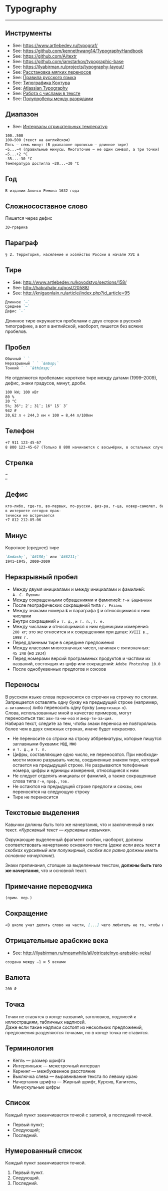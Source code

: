 # Typography

----

## Инструменты

- See: https://www.artlebedev.ru/typograf/
- See: https://github.com/kennethwang14/TypographyHandbook
- See: https://github.com/A/textr
- See: https://github.com/iamstarkov/typographic-base
- See: https://ilyabirman.ru/projects/typography-layout/
- See: [Расстановка мягких переносов](http://quittance.ru/hyphenator.php)
- See: [Правила русского языка](http://therules.ru/)
- See: [Типографика Контура](https://guides.kontur.ru/principles/typography)
- See: [Atlassian Typography](https://atlassian.design/guidelines/product/foundations/typography)
- See: [Работа с числами в тексте](https://bureau.ru/soviet/selected/mark-kuzmin/rabota-s-chislami-v-tekste/)
- See: [Полупробелы между разрядами](https://bureau.ru/bb/soviet/20121018/)



## Диапазон

- See: [Интервалы отрицательных температур](https://bureau.ru/soviet/20181225/)

```markdown
100..500
100–500 (текст на английском)
Пять — семь минут (В диапазоне прописью — длинное тире)
−5...−4 (правильные минусы. Многоточие — не один символ, а три точки)
−5...+2 °C
−35...−30 °С
Температура достигла −20...−30 °C
```


## Год

```markdown
В издании Алонсо Ремона 1632 года
```



## Сложносоставное слово

Пишется через дефис
```markdown
3D-графика
```



## Параграф

```markdown
§ 2. Территория, население и хозяйство России в начале XVI в
```



## Тире

- See: http://www.artlebedev.ru/kovodstvo/sections/158/
- See: http://habrahabr.ru/post/20588/
- See: http://knigaonlain.ru/article/index.php?id_article=95

```markdown
Длинное `—`
Среднее `–`
Дефис `-`
```

Длинное тире окружается пробелами с двух сторон в русской типографике,
а вот в английской, наоборот, пишется без всяких пробелов.



## Пробел

```markdown
Обычный ` `
Неразрывный ` ` `&nbsp;`
Тонкий ` ` `&thinsp;`
```

Не отделяются пробелами: короткое тире между датами (1999–2009), дефис, зна­ки градусов, минут, дроби.

```markdown
100 kW; 100 кВт
80 %
20 °C
5%; 36°; 2′; 31″; 16° 15′ 3″
942 ₽
20,62 л ÷ 244,3 км × 100 = 8,44 л/100км
```



## Телефон

```markdown
+7 911 123-45-67
8 800 123-45-67 (Только 8 800 начинаются с восьмёрки, в остальных случаях +7)
```



## Стрелка

```markdown
→
←
```



## Дефис

```markdown
кто-либо, где-то, во-первых, по-русски, физ-ра, г-ца, ковер-самолет, бизнес-ланч, интернет-кафе
в интернете сегодня прак-
тически не встречается
+7 812 212-85-06
```



## Минус

Короткое (среднее) тире
```markdown
`&ndash;`, `&#150;` или `&#8211;`
1941–1945, 2000–2009
```



## Неразрывный пробел

- Между двумя инициалами и между инициалами и фамилией: `А. С. Пушкин`
- Между сокращенными обращениями и фамилией: `г-н Башмачкин`
- После географических сокращений типа `г. Рязань`
- Между знаками номера `№` и параграфа `§` и относящимися к ним числами
- Внутри сокращений `и т. д.`, `и т. п.`, `т. е.`
- Между числами и относящимися к ним единицами измерения: `200 кг`; это же относится и к сокращениям при датах: `XVIII в.`, `1998 г.`
- Перед длинным тире в середине предложения
- Между классами многозначных чисел, начиная с пятизначных: `45 248` (но `2934`)
- Перед номерами версий программных продуктов и частями их названий, состо­ящих из цифр или сокращений: `Adobe Photoshop 10.0`
- После однобуквенных предлогов и союзов



## Переносы

В русском языке слова переносятся со строчки на строчку по слогам.  
Запрещается оставлять одну букву на предыдущей строке (например, `а-витаминоз`) либо перено­сить одну букву (`амортизаци-я`).  
Слова, использованные мной в качестве примеров, могут переноситься так: `ави-та-ми-ноз` и `амор-ти-за-ция`.  
Набирая текст, следите за тем, чтобы знаки переноса не повторялись более чем в двух смежных строках, иначе будет некрасиво.

- Не переносите со строки на строку аббревиатуры, которые пишутся заглавны­ми буквами: `МВД`, `МФО`
- `и т. д.`, `и т. п.`
- Цифры, составляющие одно число, не переносятся. При необходи­мости можно разрывать числа, соединенные знаком тире, который остается на предыдущей строке. Не разрываются телефонные номера, цифры и едини­цы измерения, относящиеся к ним
- Не следует отделять инициалы от фамилий, а также сокращенные слова типа `г-н`, `проф.`, `тов.`
- Не остаются на предыдущей строке предлоги и союзы, они переносят­ся на следующую строку
- Тире не переносится



## Текстовые выделения

Кавыч­ки должны быть того же начертания, что и заключенный в них текст. *«Курсивный текст — курсивные кавычки»*.

Окружающие выделенный фрагмент скобки, наобо­рот, должны соответствовать начертанию основного текста (*даже если весь текст в скобках курсивный или полужирный, скобки все равно должны иметь основное начертание*).

Знаки препинания, стоящие за выделенным текстом, **должны быть того же начертания**, что и основной текст.



## Примечание переводчика

```markdown
(прим. пер.)
```



## Сокращение

```markdown
«В школе учат делить слово на части, [...] чего любитель не то, чтобы не умеет, но — презирает»
```



## Отрицательные арабские века

- See: http://ilyabirman.ru/meanwhile/all/otricatelnye-arabskie-veka/

```markdown
создана между −1 и 5 веками
```



## Валюта

```markdown
200 ₽
```



## Точка

Точки не ставятся в конце названий, заголовков, подписей к иллюстрациям, табличных надписей.  
Даже если такие надписи состоят из нескольких предложений, предложения разделяются точками, но в конце точка не ставится.



## Терминология

- Кегль — размер шрифта
- Интерлиньяж — межстрочный интервал
- Кернинг — межбуквенное расстояние
- Выключка слева — выравнивание текста по левому краю
- Начертания шрифта — Жирный шрифт, Курсив, Капитель, Минускульные цифры



## Список

Каждый пункт заканчивается точкой с запятой, а последний точкой.

- Первый пункт;
- Следующий;
- Последний.


## Нумерованный список

Каждый пункт заканчивается точкой.

1. Первый пункт.
1. Следующий.
1. Последний.

